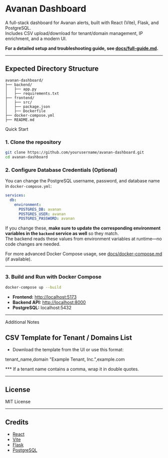 # Avanan Dashboard

A full-stack dashboard for Avanan alerts, built with React (Vite), Flask, and PostgreSQL.  
Includes CSV upload/download for tenant/domain management, IP enrichment, and a modern UI.

**For a detailed setup and troubleshooting guide, see [docs/full-guide.md](docs/full-guide.md).**

---

## Expected Directory Structure

```
avanan-dashboard/
├── backend/
│   ├── app.py
│   ├── requirements.txt
├── frontend/
│   ├── src/
│   ├── package.json
│   ├── Dockerfile
├── docker-compose.yml
├── README.md
```

Quick Start    
                                                    
### 1. Clone the repository

```sh
git clone https://github.com/yourusername/avanan-dashboard.git
cd avanan-dashboard
```

### 2. Configure Database Credentials (Optional)

You can change the PostgreSQL username, password, and database name in `docker-compose.yml`:

```yaml
services:
  db:
    environment:
      POSTGRES_DB: avanan
      POSTGRES_USER: avanan
      POSTGRES_PASSWORD: avanan
```

If you change these, **make sure to update the corresponding environment variables in the `backend` service as well** so they match.  
The backend reads these values from environment variables at runtime—no code changes are needed.

For more advanced Docker Compose usage, see [docs/docker-compose.md](docs/docker-compose.md) (if available).

---

### 3. Build and Run with Docker Compose

```sh
docker-compose up --build
```

- **Frontend:** [http://localhost:5173](http://localhost:5173)
- **Backend API:** [http://localhost:8000](http://localhost:8000)
- **PostgreSQL:** localhost:5432

---

Additional Notes                                                  
                                                                             
## CSV Template for Tenant / Domains List

- Download the template from the UI or use this format:

tenant_name,domain
"Example Tenant, Inc.",example.com

*** If a tenant name contains a comma, wrap it in double quotes.

---

## License

MIT License

---

## Credits

- [React](https://react.dev/)
- [Vite](https://vitejs.dev/)
- [Flask](https://flask.palletsprojects.com/)
- [PostgreSQL](https://www.postgresql.org/)